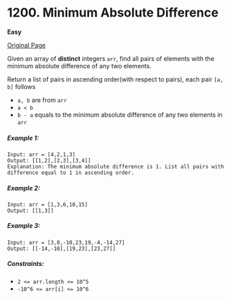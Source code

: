 # 1200. Minimum Absolute Difference

**Easy**

[Original Page](https://leetcode.com/problems/https://leetcode.com/problems/minimum-absolute-difference/)

Given an array of __distinct__ integers `arr`, find all pairs of elements with the minimum absolute difference of any two elements. 

Return a list of pairs in ascending order(with respect to pairs), each pair `[a, b]` follows
- `a, b` are from `arr`
- `a < b`
- `b - a` equals to the minimum absolute difference of any two elements in `arr`

##### Example 1:
```
Input: arr = [4,2,1,3]
Output: [[1,2],[2,3],[3,4]]
Explanation: The minimum absolute difference is 1. List all pairs with difference equal to 1 in ascending order.
```

##### Example 2:
```
Input: arr = [1,3,6,10,15]
Output: [[1,3]]
```

##### Example 3:
```
Input: arr = [3,8,-10,23,19,-4,-14,27]
Output: [[-14,-10],[19,23],[23,27]]
```

##### Constraints:
- `2 <= arr.length <= 10^5`
- `-10^6 <= arr[i] <= 10^6`
